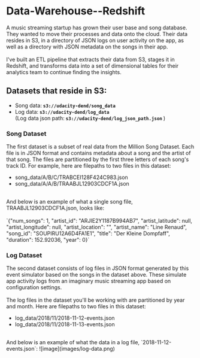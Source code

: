 # Data-Warehouse--Redshift

A music streaming startup has grown their user base and song database. They wanted to move their processes and data onto the cloud. Their data resides in S3, in a directory of JSON logs on user activity on the app, as well as a directory with JSON metadata on the songs in their app.
<br><br>
I've built an ETL pipeline that extracts their data from S3, stages it in Redshift, and transforms data into a set of dimensional tables for their analytics team to continue finding the insights.

## Datasets that reside in S3:
* Song data:<b> `s3://udacity-dend/song_data` </b>
* Log data:<b> `s3://udacity-dend/log_data` </b><br>
(Log data json path:<b> `s3://udacity-dend/log_json_path.json` </b>)

### Song Dataset
The first dataset is a subset of real data from the Million Song Dataset. Each file is in JSON format and contains metadata about a song and the artist of that song. The files are partitioned by the first three letters of each song's track ID. For example, here are filepaths to two files in this dataset:<br>
* song_data/A/B/C/TRABCEI128F424C983.json <br>
* song_data/A/A/B/TRAABJL12903CDCF1A.json <br>
<br>
And below is an example of what a single song file, TRAABJL12903CDCF1A.json, looks like: <br><br>
`{"num_songs": 1, "artist_id": "ARJIE2Y1187B994AB7", "artist_latitude": null, "artist_longitude": null, "artist_location": "", "artist_name": "Line Renaud", "song_id": "SOUPIRU12A6D4FA1E1", "title": "Der Kleine Dompfaff", "duration": 152.92036, "year": 0}`

### Log Dataset
The second dataset consists of log files in JSON format generated by this event simulator based on the songs in the dataset above. These simulate app activity logs from an imaginary music streaming app based on configuration settings.
<br><br>
The log files in the dataset you'll be working with are partitioned by year and month. Here are filepaths to two files in this dataset:<br>
* log_data/2018/11/2018-11-12-events.json<br>
* log_data/2018/11/2018-11-13-events.json<br>
<br>
And below is an example of what the data in a log file, `2018-11-12-events.json`:
![image](images/log-data.png)


